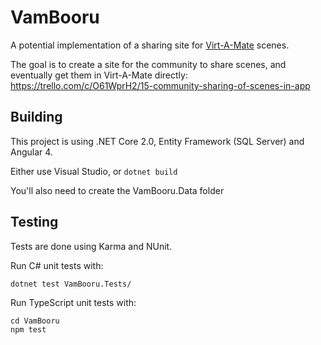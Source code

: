 # VamBooru

A potential implementation of a sharing site for [Virt-A-Mate](https://www.patreon.com/meshedvr) scenes.

The goal is to create a site for the community to share scenes, and eventually get them in Virt-A-Mate directly: https://trello.com/c/O61WprH2/15-community-sharing-of-scenes-in-app

## Building

This project is using .NET Core 2.0, Entity Framework (SQL Server) and Angular 4.

Either use Visual Studio, or `dotnet build`

You'll also need to create the VamBooru.Data folder

## Testing

Tests are done using Karma and NUnit.

Run C# unit tests with:

```
dotnet test VamBooru.Tests/
```

Run TypeScript unit tests with:

```
cd VamBooru
npm test
```